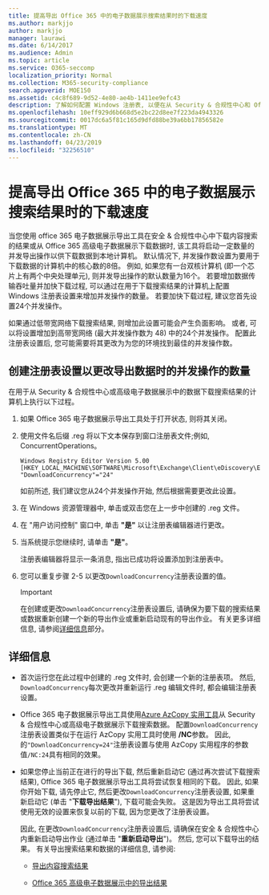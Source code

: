 ```yaml
---
title: 提高导出 Office 365 中的电子数据展示搜索结果时的下载速度
ms.author: markjjo
author: markjjo
manager: laurawi
ms.date: 6/14/2017
ms.audience: Admin
ms.topic: article
ms.service: O365-seccomp
localization_priority: Normal
ms.collection: M365-security-compliance
search.appverid: MOE150
ms.assetid: c4c8f689-9d52-4e80-ae4b-1411ee9efc43
description: 了解如何配置 Windows 注册表, 以便在从 Security & 合规性中心和 Office 365 中的高级电子数据展示中下载搜索结果和搜索数据时增加数据吞吐量。
ms.openlocfilehash: 10eff929d6b668d5e2bc22d8ee7f223da4943326
ms.sourcegitcommit: 0017dc6a5f81c165d9dfd88be39a6bb17856582e
ms.translationtype: MT
ms.contentlocale: zh-CN
ms.lasthandoff: 04/23/2019
ms.locfileid: "32256510"
---
```

# <a name="increase-the-download-speed-when-exporting-ediscovery-search-results-from-office-365"></a>提高导出 Office 365 中的电子数据展示搜索结果时的下载速度

当您使用 office 365 电子数据展示导出工具在安全 & 合规性中心中下载内容搜索的结果或从 Office 365 高级电子数据展示下载数据时, 该工具将启动一定数量的并发导出操作以供下载数据到本地计算机。 默认情况下, 并发操作数设置为要用于下载数据的计算机中的核心数的8倍。 例如, 如果您有一台双核计算机 (即一个芯片上有两个中央处理单元), 则并发导出操作的默认数量为16个。 若要增加数据传输吞吐量并加快下载过程, 可以通过在用于下载搜索结果的计算机上配置 Windows 注册表设置来增加并发操作的数量。 若要加快下载过程, 建议您首先设置24个并发操作。
  
如果通过低带宽网络下载搜索结果, 则增加此设置可能会产生负面影响。 或者, 可以将设置增加到高带宽网络 (最大并发操作数为 48) 中的24个并发操作。 配置此注册表设置后, 您可能需要将其更改为为您的环境找到最佳的并发操作数。
  
## <a name="create-a-registry-setting-to-change-the-number-of-concurrent-operations-when-exporting-data"></a>创建注册表设置以更改导出数据时的并发操作的数量

在用于从 Security & 合规性中心或高级电子数据展示中的数据下载搜索结果的计算机上执行以下过程。
  
1. 如果 Office 365 电子数据展示导出工具处于打开状态, 则将其关闭。 
    
2. 使用文件名后缀 .reg 将以下文本保存到窗口注册表文件;例如, ConcurrentOperations。 
    
    ```
    Windows Registry Editor Version 5.00
    [HKEY_LOCAL_MACHINE\SOFTWARE\Microsoft\Exchange\Client\eDiscovery\ExportTool]
    "DownloadConcurrency"="24"
    ```

    如前所述, 我们建议您从24个并发操作开始, 然后根据需要更改此设置。
    
3. 在 Windows 资源管理器中, 单击或双击您在上一步中创建的 .reg 文件。
    
4. 在 "用户访问控制" 窗口中, 单击 **"是"** 以让注册表编辑器进行更改。 
    
5. 当系统提示您继续时, 请单击 **"是"**。
    
    注册表编辑器将显示一条消息, 指出已成功将设置添加到注册表中。
    
6. 您可以重复步骤 2-5 以更改`DownloadConcurrency`注册表设置的值。 
    
    > [!IMPORTANT]
    > 在创建或更改`DownloadConcurrency`注册表设置后, 请确保为要下载的搜索结果或数据重新创建一个新的导出作业或重新启动现有的导出作业。 有关更多详细信息, 请参阅[详细信息](#more-information)部分。 
  
## <a name="more-information"></a>详细信息

- 首次运行您在此过程中创建的 .reg 文件时, 会创建一个新的注册表项。 然后, `DownloadConcurrency`每次更改并重新运行 .reg 编辑文件时, 都会编辑注册表设置。 
    
- Office 365 电子数据展示导出工具使用[Azure AzCopy 实用工具](https://go.microsoft.com/fwlink/?linkid=849949)从 Security & 合规性中心或高级电子数据展示下载搜索数据。 配置`DownloadConcurrency`注册表设置类似于在运行 AzCopy 实用工具时使用 **/NC**参数。 因此, 的`"DownloadConcurrency=24"`注册表设置与使用 AzCopy 实用程序的参数值`/NC:24`具有相同的效果。 
    
- 如果您停止当前正在进行的导出下载, 然后重新启动它 (通过再次尝试下载搜索结果), Office 365 电子数据展示导出工具将尝试恢复相同的下载。 因此, 如果你开始下载, 请先停止它, 然后更改`DownloadConcurrency`注册表设置, 如果重新启动它 (单击 "**下载导出结果**"), 下载可能会失败。 这是因为导出工具将尝试使用无效的设置来恢复以前的下载, 因为您更改了注册表设置。
    
    因此, 在更改`DownloadConcurrency`注册表设置后, 请确保在安全 & 合规性中心内重新启动导出作业 (通过单击 "**重新启动导出**")。 然后, 您可以下载导出的结果。 有关导出搜索结果和数据的详细信息, 请参阅:
    
  - [导出内容搜索结果](export-search-results.md)
    
  - [Office 365 高级电子数据展示中的导出结果](export-results-in-advanced-ediscovery.md)
    
